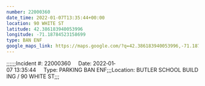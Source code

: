 ```yaml
---
number: 22000360
date_time: 2022-01-07T13:35:44+00:00
location: 90 WHITE ST
latitude: 42.386183940053996
longitude: -71.18784523158699
type: BAN ENF
google_maps_link: https://maps.google.com/?q=42.386183940053996,-71.18784523158699
---
```


;;;;;;Incident #: 22000360     Date: 2022‐01‐07 13:35:44     Type: PARKING BAN ENF;;;Location: BUTLER SCHOOL BUILDING / 90 WHITE ST;;;

